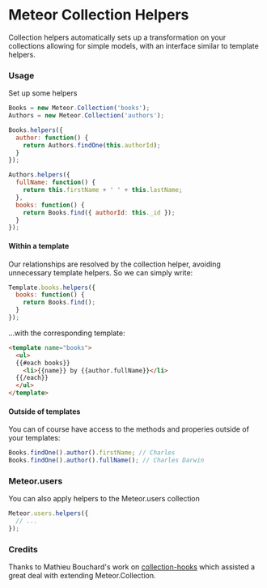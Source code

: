 # Meteor Collection Helpers

Collection helpers automatically sets up a transformation on your collections allowing for simple models, with an interface similar to template helpers.

### Usage

Set up some helpers

```javascript
Books = new Meteor.Collection('books');
Authors = new Meteor.Collection('authors');

Books.helpers({
  author: function() {
    return Authors.findOne(this.authorId);
  }
});

Authors.helpers({
  fullName: function() {
    return this.firstName + ' ' + this.lastName;
  },
  books: function() {
    return Books.find({ authorId: this._id });
  }
});
```

#### Within a template

Our relationships are resolved by the collection helper, avoiding unnecessary template helpers. So we can simply write:

```javascript
Template.books.helpers({
  books: function() {
    return Books.find();
  }
});
```

...with the corresponding template:

```html
<template name="books">
  <ul>
  {{#each books}}
    <li>{{name}} by {{author.fullName}}</li>
  {{/each}}
  </ul>
</template>
```

#### Outside of templates

You can of course have access to the methods and properies outside of your templates:

```javascript
Books.findOne().author().firstName; // Charles
Books.findOne().author().fullName(); // Charles Darwin
```

### Meteor.users

You can also apply helpers to the Meteor.users collection

```javascript
Meteor.users.helpers({
  // ...
});
```

### Credits

Thanks to Mathieu Bouchard's work on [collection-hooks](https://github.com/matb33/meteor-collection-hooks) which assisted a great deal with extending Meteor.Collection.
